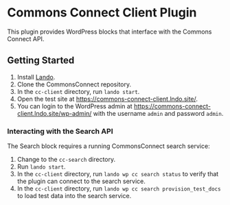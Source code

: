 # Commons Connect Client Plugin

This plugin provides WordPress blocks that interface with the Commons Connect API.

## Getting Started

1. Install [Lando](https://lando.dev/).
2. Clone the CommonsConnect repository.
3. In the `cc-client` directory, run `lando start`.
4. Open the test site at <https://commons-connect-client.lndo.site/>.
5. You can login to the WordPress admin at <https://commons-connect-client.lndo.site/wp-admin/> with the username `admin` and password `admin`.

### Interacting with the Search API

The Search block requires a running CommonsConnect search service:

1. Change to the `cc-search` directory.
2. Run `lando start`.
3. In the `cc-client` directory, run `lando wp cc search status` to verify that the plugin can connect to the search service.
4. In the `cc-client` directory, run `lando wp cc search provision_test_docs` to load test data into the search service.
